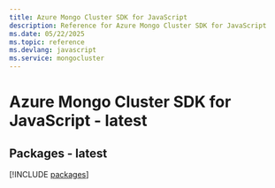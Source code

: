 ```yaml
---
title: Azure Mongo Cluster SDK for JavaScript
description: Reference for Azure Mongo Cluster SDK for JavaScript
ms.date: 05/22/2025
ms.topic: reference
ms.devlang: javascript
ms.service: mongocluster
---
```

# Azure Mongo Cluster SDK for JavaScript - latest
## Packages - latest
[!INCLUDE [packages](mongo-cluster-index.md)]
